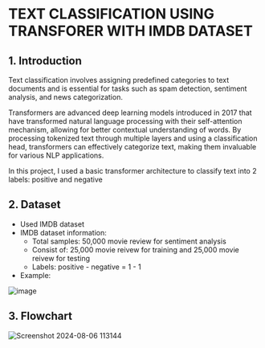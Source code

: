 # TEXT CLASSIFICATION USING TRANSFORER WITH IMDB DATASET
## 1. Introduction
Text classification involves assigning predefined categories to text documents and is essential for tasks such as spam detection, sentiment analysis, and news categorization. 

Transformers are advanced deep learning models introduced in 2017 that have transformed natural language processing with their self-attention mechanism, allowing for better contextual understanding of words. By processing tokenized text through multiple layers and using a classification head, transformers can effectively categorize text, making them invaluable for various NLP applications.

In this project, I used a basic transformer architecture to classify text into 2 labels: positive and negative

## 2. Dataset
- Used IMDB dataset
- IMDB dataset information:
  + Total samples: 50,000 movie review for sentiment analysis
  + Consist of: 25,000 movie reivew for training and 25,000 movie reivew for testing
  + Labels: positive - negative = 1 - 1
- Example:
  
![image](https://github.com/user-attachments/assets/ce2ae600-3f35-4225-a09a-b5008e562050)

## 3. Flowchart
![Screenshot 2024-08-06 113144](https://github.com/user-attachments/assets/6bacc170-2148-4987-8cff-56e911714a5b)
